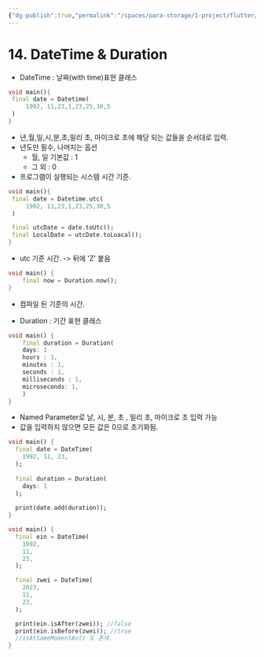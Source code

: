 ```yaml
---
{"dg-publish":true,"permalink":"/spaces/para-storage/1-project/flutter/flutter-9-datetime-and-duration/"}
---
```


# 14. DateTime & Duration
- DateTime : 날짜(with time)표현 클래스
```Dart
void main(){
 final date = Datetime(
	 1992, 11,23,1,23,25,30,5
 )
}
```
- 년,월,일,시,분,초,밀리 초, 마이크로 초에 해당 되는 값들을 순서대로 입력.
- 년도만 필수, 나머지는 옵션
	- 월, 일 기본값 : 1
	- 그 외 : 0
- 프로그램이 실행되는 시스템 시간 기준.

```Dart
void main(){
 final date = Datetime.utc(
	 1992, 11,23,1,23,25,30,5
 )

 final utcDate = date.toUtc();
 final LocalDate = utcDate.toLoacal();
}
```
- utc 기준 시간. -> 뒤에 'Z' 붙음

```dart
void main() {
	final now = Duration.now();
}
```
- 컴파일 된 기준의 시간.



- Duration : 기간 표현 클래스
```dart
void main() {
	final duration = Duration(
	days: 1
	hours : 1,
	minutes : 1,
	seconds : 1,
	milliseconds : 1,
	microseconds: 1,
	)
}
```
- Named Parameter로 날, 시, 분, 초 , 밀리 초, 마이크로 초 입력 가능
- 값을 입력하지 않으면  모든 값은 0으로 초기화됨.

```dart
void main() {
  final date = DateTime(
    1992, 11, 23,
  );
  
  final duration = Duration(
    days: 1
  );
  
  print(date.add(duration));
}
```

```dart
void main() {
  final ein = DateTime(
    1992,
    11,
    23,
  );

  final zwei = DateTime(
    2023,
    11,
    23,
  );

  print(ein.isAfter(zwei)); //false
  print(ein.isBefore(zwei)); //true
  //isAtSameMomentAs() 도 존재.
}

```
